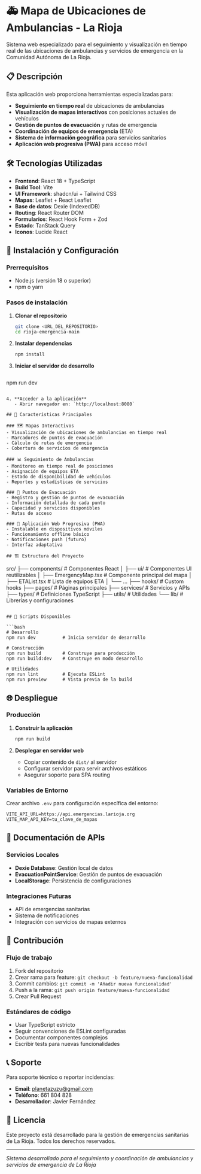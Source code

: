 # 🚑 Mapa de Ubicaciones de Ambulancias - La Rioja

Sistema web especializado para el seguimiento y visualización en tiempo real de las ubicaciones de ambulancias y servicios de emergencia en la Comunidad Autónoma de La Rioja.

## 📋 Descripción

Esta aplicación web proporciona herramientas especializadas para:

- **Seguimiento en tiempo real** de ubicaciones de ambulancias
- **Visualización de mapas interactivos** con posiciones actuales de vehículos
- **Gestión de puntos de evacuación** y rutas de emergencia
- **Coordinación de equipos de emergencia** (ETA)
- **Sistema de información geográfica** para servicios sanitarios
- **Aplicación web progresiva (PWA)** para acceso móvil

## 🛠️ Tecnologías Utilizadas

- **Frontend**: React 18 + TypeScript
- **Build Tool**: Vite
- **UI Framework**: shadcn/ui + Tailwind CSS
- **Mapas**: Leaflet + React Leaflet
- **Base de datos**: Dexie (IndexedDB)
- **Routing**: React Router DOM
- **Formularios**: React Hook Form + Zod
- **Estado**: TanStack Query
- **Iconos**: Lucide React

## 🚀 Instalación y Configuración

### Prerrequisitos

- Node.js (versión 18 o superior)
- npm o yarn

### Pasos de instalación

1. **Clonar el repositorio**
   ```bash
   git clone <URL_DEL_REPOSITORIO>
   cd rioja-emergencia-main
   ```

2. **Instalar dependencias**
   ```bash
   npm install
   ```

3. **Iniciar el servidor de desarrollo**
   ```bash
npm run dev
```

4. **Acceder a la aplicación**
   - Abrir navegador en: `http://localhost:8080`

## 📱 Características Principales

### 🗺️ Mapas Interactivos
- Visualización de ubicaciones de ambulancias en tiempo real
- Marcadores de puntos de evacuación
- Cálculo de rutas de emergencia
- Cobertura de servicios de emergencia

### 📊 Seguimiento de Ambulancias
- Monitoreo en tiempo real de posiciones
- Asignación de equipos ETA
- Estado de disponibilidad de vehículos
- Reportes y estadísticas de servicios

### 🏥 Puntos de Evacuación
- Registro y gestión de puntos de evacuación
- Información detallada de cada punto
- Capacidad y servicios disponibles
- Rutas de acceso

### 📱 Aplicación Web Progresiva (PWA)
- Instalable en dispositivos móviles
- Funcionamiento offline básico
- Notificaciones push (futuro)
- Interfaz adaptativa

## 🏗️ Estructura del Proyecto

```
src/
├── components/          # Componentes React
│   ├── ui/             # Componentes UI reutilizables
│   ├── EmergencyMap.tsx # Componente principal del mapa
│   ├── ETAList.tsx     # Lista de equipos ETA
│   └── ...
├── hooks/              # Custom hooks
├── pages/              # Páginas principales
├── services/           # Servicios y APIs
├── types/              # Definiciones TypeScript
├── utils/              # Utilidades
└── lib/                # Librerías y configuraciones
```

## 🚀 Scripts Disponibles

```bash
# Desarrollo
npm run dev          # Inicia servidor de desarrollo

# Construcción
npm run build        # Construye para producción
npm run build:dev    # Construye en modo desarrollo

# Utilidades
npm run lint         # Ejecuta ESLint
npm run preview      # Vista previa de la build
```

## 🌐 Despliegue

### Producción

1. **Construir la aplicación**
   ```bash
   npm run build
   ```

2. **Desplegar en servidor web**
   - Copiar contenido de `dist/` al servidor
   - Configurar servidor para servir archivos estáticos
   - Asegurar soporte para SPA routing

### Variables de Entorno

Crear archivo `.env` para configuración específica del entorno:

```env
VITE_API_URL=https://api.emergencias.larioja.org
VITE_MAP_API_KEY=tu_clave_de_mapas
```

## 📖 Documentación de APIs

### Servicios Locales
- **Dexie Database**: Gestión local de datos
- **EvacuationPointService**: Gestión de puntos de evacuación
- **LocalStorage**: Persistencia de configuraciones

### Integraciones Futuras
- API de emergencias sanitarias
- Sistema de notificaciones
- Integración con servicios de mapas externos

## 🤝 Contribución

### Flujo de trabajo

1. Fork del repositorio
2. Crear rama para feature: `git checkout -b feature/nueva-funcionalidad`
3. Commit cambios: `git commit -m 'Añadir nueva funcionalidad'`
4. Push a la rama: `git push origin feature/nueva-funcionalidad`
5. Crear Pull Request

### Estándares de código

- Usar TypeScript estricto
- Seguir convenciones de ESLint configuradas
- Documentar componentes complejos
- Escribir tests para nuevas funcionalidades

## 📞 Soporte

Para soporte técnico o reportar incidencias:

- **Email**: planetazuzu@gmail.com
- **Teléfono**: 661 804 828
- **Desarrollador**: Javier Fernández

## 📄 Licencia

Este proyecto está desarrollado para la gestión de emergencias sanitarias de La Rioja. Todos los derechos reservados.

---

*Sistema desarrollado para el seguimiento y coordinación de ambulancias y servicios de emergencia de La Rioja*